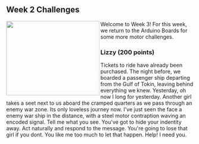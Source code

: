 ## Week 2 Challenges

<img src="https://github.com/TrustworthyComputing/csaw_esc_2024/blob/main/challenges/week2/submarine.jpg" alt="" align="left" width="250" height="200" title="KeyRing1">

Welcome to Week 3! For this week, we return to the Arduino Boards for some more motor challenges. 


### Lizzy (200 points)

Tickets to ride have already been purchased. The night before, we boarded a passenger ship departing from the Gulf of Tokin,  leaving behind everything we knew. Yesterday, oh now I long for yesterday. Another girl takes a seet next to us aboard the cramped quarters as we pass through an enemy war zone. Its only loveless journey now.  I've just seen the face a enemy war ship in the distance, with a steel motor contraption waving an encoded signal. Tell me what you see. You've got to hide your indentity away. Act naturally and respond to the message. You're going to lose that girl if you dont. You like me too much to let that happen. Help! I need you.
